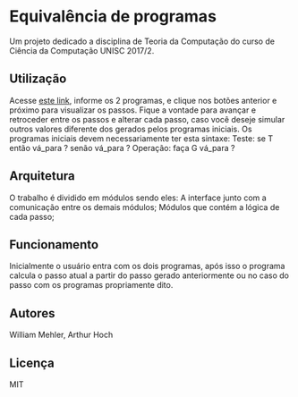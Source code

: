 # Equivalência de programas
Um projeto dedicado a disciplina de Teoria da Computação do curso de Ciência da Computação UNISC 2017/2.

## Utilização
Acesse <a href="http://arthurhoch.github.io/equivalence-of-programs">este link</a>, informe os 2 programas, e clique nos botões anterior e próximo para visualizar os passos. Fique a vontade para avançar e retroceder entre os passos e alterar cada passo, caso você deseje simular outros valores diferente dos gerados pelos programas iniciais.
Os programas iniciais devem necessariamente ter esta sintaxe:
Teste: se T então vá_para ? senão vá_para ? 
Operação: faça G vá_para ?
## Arquitetura
O trabalho é dividido em módulos sendo eles:
A interface junto com a comunicação entre os demais módulos;
Módulos que contém a lógica de cada passo;
## Funcionamento
Inicialmente o usuário entra com os dois programas, após isso o programa calcula o passo atual a partir do passo gerado anteriormente ou no caso do passo com os programas propriamente dito. 
## Autores
William Mehler, Arthur Hoch

## Licença
MIT

